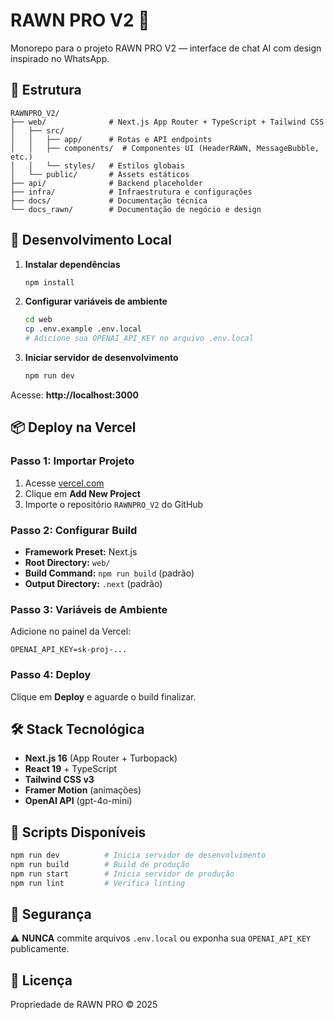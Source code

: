 # RAWN PRO V2 🚀

Monorepo para o projeto RAWN PRO V2 — interface de chat AI com design inspirado no WhatsApp.

## 📁 Estrutura

```
RAWNPRO_V2/
├── web/              # Next.js App Router + TypeScript + Tailwind CSS
│   ├── src/
│   │   ├── app/      # Rotas e API endpoints
│   │   ├── components/  # Componentes UI (HeaderRAWN, MessageBubble, etc.)
│   │   └── styles/   # Estilos globais
│   └── public/       # Assets estáticos
├── api/              # Backend placeholder
├── infra/            # Infraestrutura e configurações
├── docs/             # Documentação técnica
└── docs_rawn/        # Documentação de negócio e design
```

## 🚀 Desenvolvimento Local

1. **Instalar dependências**

   ```bash
   npm install
   ```

2. **Configurar variáveis de ambiente**

   ```bash
   cd web
   cp .env.example .env.local
   # Adicione sua OPENAI_API_KEY no arquivo .env.local
   ```

3. **Iniciar servidor de desenvolvimento**
   ```bash
   npm run dev
   ```

Acesse: **http://localhost:3000**

## 📦 Deploy na Vercel

### Passo 1: Importar Projeto

1. Acesse [vercel.com](https://vercel.com)
2. Clique em **Add New Project**
3. Importe o repositório `RAWNPRO_V2` do GitHub

### Passo 2: Configurar Build

- **Framework Preset:** Next.js
- **Root Directory:** `web/`
- **Build Command:** `npm run build` (padrão)
- **Output Directory:** `.next` (padrão)

### Passo 3: Variáveis de Ambiente

Adicione no painel da Vercel:

```
OPENAI_API_KEY=sk-proj-...
```

### Passo 4: Deploy

Clique em **Deploy** e aguarde o build finalizar.

## 🛠️ Stack Tecnológica

- **Next.js 16** (App Router + Turbopack)
- **React 19** + TypeScript
- **Tailwind CSS v3**
- **Framer Motion** (animações)
- **OpenAI API** (gpt-4o-mini)

## 📝 Scripts Disponíveis

```bash
npm run dev          # Inicia servidor de desenvolvimento
npm run build        # Build de produção
npm run start        # Inicia servidor de produção
npm run lint         # Verifica linting
```

## 🔐 Segurança

⚠️ **NUNCA** commite arquivos `.env.local` ou exponha sua `OPENAI_API_KEY` publicamente.

## 📄 Licença

Propriedade de RAWN PRO © 2025
